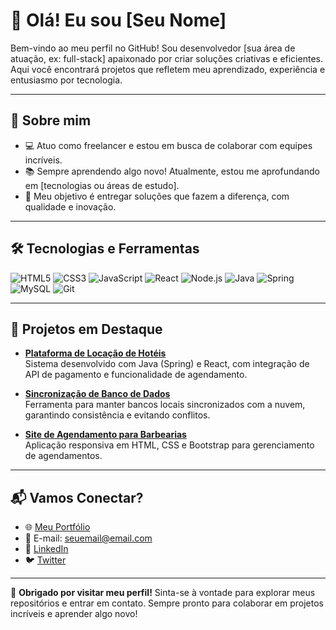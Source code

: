 # 👋 Olá! Eu sou [Seu Nome]

Bem-vindo ao meu perfil no GitHub! Sou desenvolvedor [sua área de atuação, ex: full-stack] apaixonado por criar soluções criativas e eficientes. Aqui você encontrará projetos que refletem meu aprendizado, experiência e entusiasmo por tecnologia.

---

## 🚀 Sobre mim
- 💻 Atuo como freelancer e estou em busca de colaborar com equipes incríveis.
- 📚 Sempre aprendendo algo novo! Atualmente, estou me aprofundando em [tecnologias ou áreas de estudo].
- 🎯 Meu objetivo é entregar soluções que fazem a diferença, com qualidade e inovação.

---

## 🛠️ Tecnologias e Ferramentas
![HTML5](https://img.shields.io/badge/-HTML5-E34F26?style=flat&logo=html5&logoColor=white)
![CSS3](https://img.shields.io/badge/-CSS3-1572B6?style=flat&logo=css3&logoColor=white)
![JavaScript](https://img.shields.io/badge/-JavaScript-F7DF1E?style=flat&logo=javascript&logoColor=black)
![React](https://img.shields.io/badge/-React-61DAFB?style=flat&logo=react&logoColor=black)
![Node.js](https://img.shields.io/badge/-Node.js-339933?style=flat&logo=node.js&logoColor=white)
![Java](https://img.shields.io/badge/-Java-007396?style=flat&logo=java&logoColor=white)
![Spring](https://img.shields.io/badge/-Spring-6DB33F?style=flat&logo=spring&logoColor=white)
![MySQL](https://img.shields.io/badge/-MySQL-4479A1?style=flat&logo=mysql&logoColor=white)
![Git](https://img.shields.io/badge/-Git-F05032?style=flat&logo=git&logoColor=white)

---

## 🌟 Projetos em Destaque
- [**Plataforma de Locação de Hotéis**](https://github.com/seuperfil/hotel-booking)  
  Sistema desenvolvido com Java (Spring) e React, com integração de API de pagamento e funcionalidade de agendamento.
  
- [**Sincronização de Banco de Dados**](https://github.com/seuperfil/db-sync-system)  
  Ferramenta para manter bancos locais sincronizados com a nuvem, garantindo consistência e evitando conflitos.

- [**Site de Agendamento para Barbearias**](https://github.com/seuperfil/barber-schedule)  
  Aplicação responsiva em HTML, CSS e Bootstrap para gerenciamento de agendamentos.

---

## 📬 Vamos Conectar?
- 🌐 [Meu Portfólio](https://seuportfolio.com)
- 📧 E-mail: [seuemail@email.com](mailto:seuemail@email.com)
- 💼 [LinkedIn](https://www.linkedin.com/in/seuperfil)
- 🐦 [Twitter](https://twitter.com/seuperfil)

---

🎉 **Obrigado por visitar meu perfil!** Sinta-se à vontade para explorar meus repositórios e entrar em contato. Sempre pronto para colaborar em projetos incríveis e aprender algo novo!

